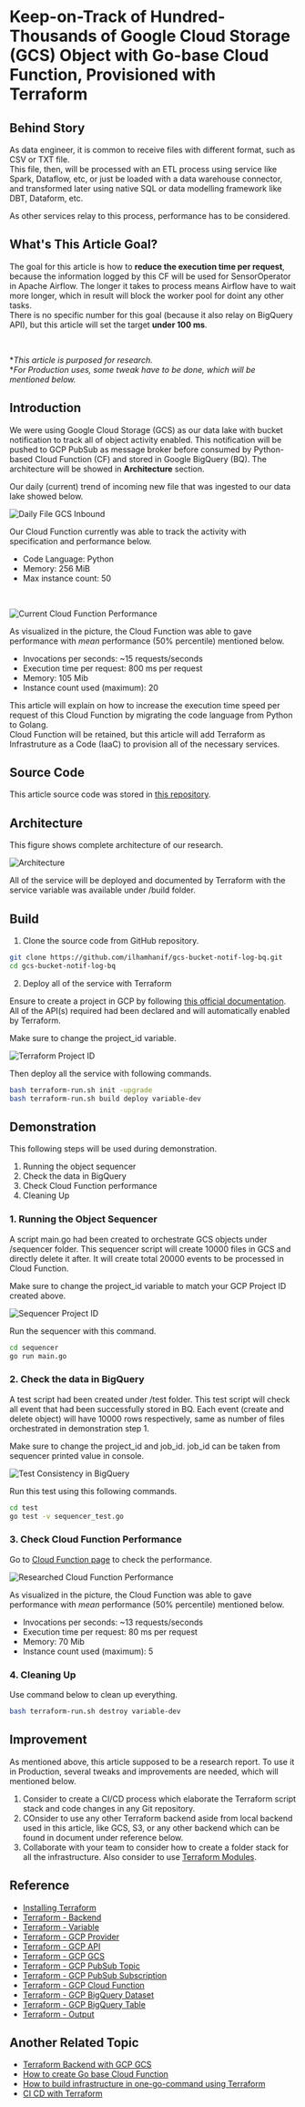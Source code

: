 # Keep-on-Track of Hundred-Thousands of Google Cloud Storage (GCS) Object with Go-base Cloud Function, Provisioned with Terraform

## Behind Story

As data engineer, it is common to receive files with different format, such as CSV or TXT file.<br>
This file, then, will be processed with an ETL process using service like Spark, Dataflow, etc, or just be loaded with a data warehouse connector,<br>
and transformed later using native SQL or data modelling framework like DBT, Dataform, etc.

As other services relay to this process, performance has to be considered.

## What's This Article Goal?

The goal for this article is how to **reduce the execution time per request**, because the information logged by this CF will be used for SensorOperator in Apache Airflow. The longer it takes to process means Airflow have to wait more longer, which in result will block the worker pool for doint any other tasks. <br>
There is no specific number for this goal (because it also relay on BigQuery API), but this article will set the target **under 100 ms**.

<br>

\*_This article is purposed for research._<br> \*_For Production uses, some tweak have to be done, which will be mentioned below._

## Introduction

We were using Google Cloud Storage (GCS) as our data lake with bucket notification to track all of object activity enabled. This notification will be pushed to GCP PubSub as message broker before consumed by Python-based Cloud Function (CF) and stored in Google BigQuery (BQ). The architecture will be showed in **Architecture** section.

Our daily (current) trend of incoming new file that was ingested to our data lake showed below.

![Daily File GCS Inbound](./docs/src/img/gcs-inbound-file-daily-cnt.png)

Our Cloud Function currently was able to track the activity with specification and performance below.

- Code Language: Python
- Memory: 256 MiB
- Max instance count: 50

<br>

![Current Cloud Function Performance](./docs/src/img/cf-current-performance.png)

As visualized in the picture, the Cloud Function was able to gave performance with _mean_ performance (50% percentile) mentioned below.

- Invocations per seconds: ~15 requests/seconds
- Execution time per request: 800 ms per request
- Memory: 105 Mib
- Instance count used (maximum): 20

This article will explain on how to increase the execution time speed per request of this Cloud Function by migrating the code language from Python to Golang.<br>
Cloud Function will be retained, but this article will add Terraform as Infrastruture as a Code (IaaC) to provision all of the necessary services.

## Source Code

This article source code was stored in [this repository](./).

## Architecture

This figure shows complete architecture of our research.

![Architecture](./docs/src/img/architecture.png)

All of the service will be deployed and documented by Terraform with the service variable was available under /build folder.

## Build

1. Clone the source code from GitHub repository.

```bash
git clone https://github.com/ilhamhanif/gcs-bucket-notif-log-bq.git
cd gcs-bucket-notif-log-bq
```

2. Deploy all of the service with Terraform

Ensure to create a project in GCP by following [this official documentation](https://developers.google.com/workspace/guides/create-project). All of the API(s) required had been declared and will automatically enabled by Terraform.

Make sure to change the project_id variable.

![Terraform Project ID](./docs/src/img/terraform-project-id.png)

Then deploy all the service with following commands.

```bash
bash terraform-run.sh init -upgrade
bash terraform-run.sh build deploy variable-dev
```

## Demonstration

This following steps will be used during demonstration.

1. Running the object sequencer
2. Check the data in BigQuery
3. Check Cloud Function performance
4. Cleaning Up

### 1. Running the Object Sequencer

A script main.go had been created to orchestrate GCS objects under /sequencer folder.
This sequencer script will create 10000 files in GCS and directly delete it after.
It will create total 20000 events to be processed in Cloud Function.

Make sure to change the project_id variable to match your GCP Project ID created above.

![Sequencer Project ID](./docs/src/img/sequencer-project-id.png)

Run the sequencer with this command.

```bash
cd sequencer
go run main.go
```

### 2. Check the data in BigQuery

A test script had been created under /test folder. This test script will check all event that had been successfully stored in BQ. Each event (create and delete object) will have 10000 rows respectively, same as number of files orchestrated in demonstration step 1.

Make sure to change the project_id and job_id. job_id can be taken from sequencer printed value in console.

![Test Consistency in BigQuery](./docs/src/img/test-bq-consistency.png)

Run this test using this following commands.

```bash
cd test
go test -v sequencer_test.go
```

### 3. Check Cloud Function Performance

Go to [Cloud Function page](https://console.cloud.google.com/functions/details/asia-southeast2/gcs-bucket-notif-bq-log) to check the performance.

![Researched Cloud Function Performance](./docs/src/img/cf-researched-performance.png)

As visualized in the picture, the Cloud Function was able to gave performance with _mean_ performance (50% percentile) mentioned below.

- Invocations per seconds: ~13 requests/seconds
- Execution time per request: 80 ms per request
- Memory: 70 Mib
- Instance count used (maximum): 5

### 4. Cleaning Up

Use command below to clean up everything.

```bash
bash terraform-run.sh destroy variable-dev
```

## Improvement

As mentioned above, this article supposed to be a research report. To use it in Production, several tweaks and improvements are needed, which will mentioned below.

1. Consider to create a CI/CD process which elaborate the Terraform script stack and code changes in any Git repository.
2. COnsider to use any other Terraform backend aside from local backend used in this article, like GCS, S3, or any other backend which can be found in document under reference below.
3. Collaborate with your team to consider how to create a folder stack for all the infrastructure. Also consider to use [Terraform Modules](https://developer.hashicorp.com/terraform/language/modules).

## Reference

- [Installing Terraform](https://developer.hashicorp.com/terraform/tutorials/aws-get-started/install-cli)
- [Terraform - Backend](https://developer.hashicorp.com/terraform/language/settings/backends/configuration)
- [Terraform - Variable](https://developer.hashicorp.com/terraform/language/values/variables)
- [Terraform - GCP Provider](https://registry.terraform.io/providers/hashicorp/google/latest/docs)
- [Terraform - GCP API](https://registry.terraform.io/providers/hashicorp/google/latest/docs/resources/google_project_service)
- [Terraform - GCP GCS](https://registry.terraform.io/providers/hashicorp/google/latest/docs/resources/storage_bucket)
- [Terraform - GCP PubSub Topic](https://registry.terraform.io/providers/hashicorp/google/latest/docs/data-sources/pubsub_topic)
- [Terraform - GCP PubSub Subscription](https://registry.terraform.io/providers/hashicorp/google/latest/docs/data-sources/pubsub_subscrip)
- [Terraform - GCP Cloud Function](https://registry.terraform.io/providers/hashicorp/google/latest/docs/resources/cloudfunctions_function)
- [Terraform - GCP BigQuery Dataset](https://registry.terraform.io/providers/hashicorp/google/latest/docs/resources/bigquery_dataset)
- [Terraform - GCP BigQuery Table](https://registry.terraform.io/providers/hashicorp/google/latest/docs/resources/bigquery_table)
- [Terraform - Output](https://developer.hashicorp.com/terraform/language/values/outputs)

## Another Related Topic

- [Terraform Backend with GCP GCS](https://developer.hashicorp.com/terraform/language/settings/backends/gcsclo)
- [How to create Go base Cloud Function](https://cloud.google.com/functions/docs/create-deploy-http-go#create_your_function)
- [How to build infrastructure in one-go-command using Terraform](https://medium.com/cloud-native-daily/deploy-cloud-functions-on-gcp-with-terraform-c6026be9d645)
- [CI CD with Terraform](https://medium.com/cloud-native-daily/deploy-cloud-functions-on-gcp-with-terraform-c6026be9d645)
